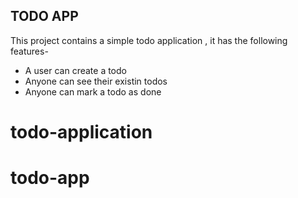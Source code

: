 ## TODO APP
This project contains a simple todo application , it has the following features-

  - A user can create a todo
  - Anyone can see their existin todos
  - Anyone can mark a todo as done
# todo-application
# todo-app
